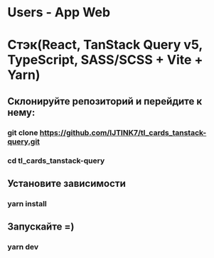 # Users - App Web
# Стэк(React, TanStack Query v5, TypeScript, SASS/SCSS + Vite + Yarn)

## Склонируйте репозиторий и перейдите к нему:
### git clone https://github.com/IJTINK7/tl_cards_tanstack-query.git
### cd tl_cards_tanstack-query

## Установите зависимости
### yarn install

## Запускайте =)
### yarn dev

